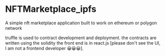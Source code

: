 # NFTMarketplace_ipfs

A simple nft marketplace application built to work on ethereum or polygon network

truffle is used to contract development and deployment.
the contracts are written using the solidity
the front end is in react.js [please don't see the UI, I am not a frontend developer 😀😀😀].
